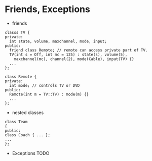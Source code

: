 Friends, Exceptions
===

* friends
```
classs TV {
private:
  int state, volume, maxchannel, mode, input;
public:
  friend class Remote; // remote can access private part of TV.
  TV(int s = Off, int mc = 125) : state(s), volume(5),
    maxchannel(mc), channel(2), mode(Cable), input(TV) {}
  ...
};

class Remote {
private:
  int mode; // controls TV or DVD
public:
  Remote(int m = TV::Tv) : mode(m) {}
  ...
}; 
```

* nested classes
```
class Team
{
public:
class Coach { ... };
...
};
```

* Exceptions
TODO
